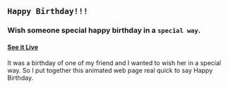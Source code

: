 ## `Happy Birthday!!!`

### Wish someone special happy birthday in a `special way`.

#### [See it Live](https://piyush168713.github.io/Happy-birthday-1/index.html)

It was a birthday of one of my friend and I wanted to wish her in a special way. So I put together this animated web page real quick to say Happy Birthday.

